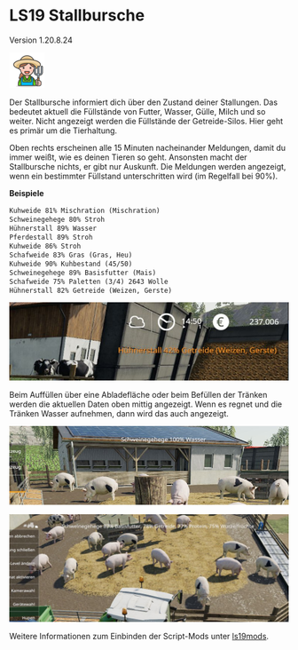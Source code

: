 # LS19 Stallbursche

Version 1.20.8.24

<img src="./dist/FS19_Stallbursche/mod.png" height="64" width="64" title="Frau, Bauer [Vector Emoji by Vincent Le Moign]" />

Der Stallbursche informiert dich über den Zustand deiner Stallungen. Das bedeutet aktuell die Füllstände von Futter, Wasser, Gülle, Milch und so weiter. Nicht angezeigt werden die Füllstände der Getreide-Silos. Hier geht es primär um die Tierhaltung.

Oben rechts erscheinen alle 15 Minuten nacheinander Meldungen, damit du immer weißt, wie es deinen Tieren so geht. Ansonsten macht der Stallbursche nichts, er gibt nur Auskunft. Die Meldungen werden angezeigt, wenn ein bestimmter Füllstand unterschritten wird (im Regelfall bei 90%).

**Beispiele**
```
Kuhweide 81% Mischration (Mischration)
Schweinegehege 80% Stroh
Hühnerstall 89% Wasser
Pferdestall 89% Stroh
Kuhweide 86% Stroh
Schafweide 83% Gras (Gras, Heu)
Kuhweide 90% Kuhbestand (45/50)
Schweinegehege 89% Basisfutter (Mais)
Schafweide 75% Paletten (3/4) 2643 Wolle
Hühnerstall 82% Getreide (Weizen, Gerste)
```

![Screenshot](./images/screenshot.jpg)

Beim Auffüllen über eine Abladefläche oder beim Befüllen der Tränken werden die aktuellen Daten oben mittig angezeigt. Wenn es regnet und die Tränken Wasser aufnehmen, dann wird das auch angezeigt.

![Screenshot](./images/screenshot2.jpg)

![Screenshot](./images/screenshot3.jpg)

Weitere Informationen zum Einbinden der Script-Mods unter [ls19mods](../README.md).
